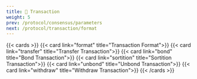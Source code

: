 ```yaml
---
title: 🪪 Transaction
weight: 5
prev: /protocol/consensus/parameters
next: /protocol/transaction/format
---
```


{{< cards >}}
  {{< card link="format" title="Transaction Format">}}
  {{< card link="transfer" title="Transfer Transaction">}}
  {{< card link="bond" title="Bond Transaction">}}
  {{< card link="sortition" title="Sortition Transaction">}}
  {{< card link="unbond" title="Unbond Transaction">}}
  {{< card link="withdraw" title="Withdraw Transaction">}}
{{< /cards >}}
